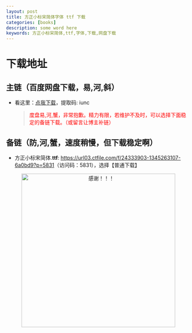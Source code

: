 ```yaml
---
layout: post
title: 方正小标宋简体字体 ttf 下载
categories: [books]
description: some word here
keywords: 方正小标宋简体,ttf,字体,下载,网盘下载
---
```


# 下载地址

## 主链（百度网盘下载，易,河,斜）

- 看这里：[点我下载](https://pan.baidu.com/s/1iMXUbSbtZQZjDcqDmnWUyw?pwd=iunc)，提取码: iunc

  > <p style="color:red" >度盘易,河,蟹，非常抱歉。精力有限，若维护不及时，可以选择下面稳定的备链下载。（或留言让博主补链）</p>

## 备链（防,河,蟹，速度稍慢，但下载稳定啊）

- 方正小标宋简体.**ttf**: <https://url03.ctfile.com/f/24333903-1345263107-6a0bd9?p=5831>（访问码：5831），选择【普通下载】

<div align="center"><img src="https://pic.imgdb.cn/item/661246bf68eb935713c7f81c.gif" alt="感谢！！！" width="420px" height="auto"/></div>
